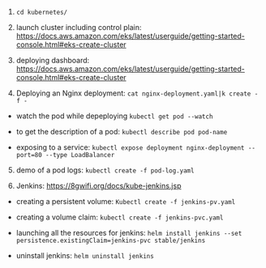 1. ```cd kubernetes/```

2. launch cluster including control plain:
https://docs.aws.amazon.com/eks/latest/userguide/getting-started-console.html#eks-create-cluster

3. deploying dashboard:
https://docs.aws.amazon.com/eks/latest/userguide/getting-started-console.html#eks-create-cluster

4. Deploying an Nginx deployment:
```cat nginx-deployment.yaml|k create -f -```

  * watch the pod while depeploying 
  ```kubectl get pod --watch```

  * to get the description of a pod:
  ```kubectl describe pod pod-name```

  * exposing to a service:
  ```kubectl expose deployment nginx-deployment --port=80 --type LoadBalancer```

5. demo of a pod logs:
```kubectl create -f pod-log.yaml```

6. Jenkins:
https://8gwifi.org/docs/kube-jenkins.jsp

  * creating a persistent volume:
  ```Kubectl create -f jenkins-pv.yaml```

  * creating a volume claim:
  ```kubectl create -f jenkins-pvc.yaml```

  * launching all the resources for jenkins:
  ```helm install jenkins --set persistence.existingClaim=jenkins-pvc stable/jenkins```

  * uninstall jenkins:
  ```helm uninstall jenkins```
